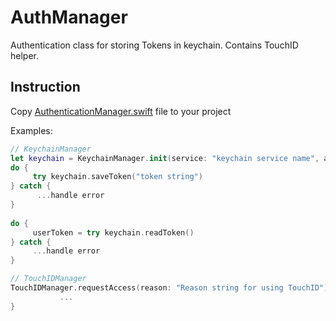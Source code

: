 AuthManager
============

Authentication class for storing Tokens in keychain. Contains TouchID helper.

## Instruction

Copy [AuthenticationManager.swift](https://github.com/steelkiwi/AuthManager/AuthenticationManager.swift) file to your project

Examples:
```swift
// KeychainManager
let keychain = KeychainManager.init(service: "keychain service name", account: "username")
do {
     try keychain.saveToken("token string")
} catch {
      ...handle error
}
        
do {
     userToken = try keychain.readToken()
} catch {
     ...handle error
}      

// TouchIDManager
TouchIDManager.requestAccess(reason: "Reason string for using TouchID") { (result, error) in
           ... 
}
```



